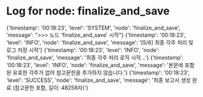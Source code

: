 # Log for node: finalize_and_save

{'timestamp': '00:18:23', 'level': 'SYSTEM', 'node': 'finalize_and_save', 'message': ">>> 노드 'finalize_and_save' 시작"}
{'timestamp': '00:18:23', 'level': 'INFO', 'node': 'finalize_and_save', 'message': '[5/6] 최종 각주 처리 및 로그 저장 시작'}
{'timestamp': '00:18:23', 'level': 'INFO', 'node': 'finalize_and_save', 'message': '최종 각주 처리 로직 시작...'}
{'timestamp': '00:18:23', 'level': 'INFO', 'node': 'finalize_and_save', 'message': '본문에 포함된 유효한 각주가 없어 참고문헌을 추가하지 않습니다.'}
{'timestamp': '00:18:23', 'level': 'SUCCESS', 'node': 'finalize_and_save', 'message': '최종 보고서 생성 완료 (참고문헌 포함, 길이: 48258자)'}